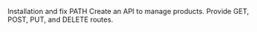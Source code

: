   Installation and fix PATH
    Create an API to manage products.
    Provide GET, POST, PUT, and DELETE routes.
